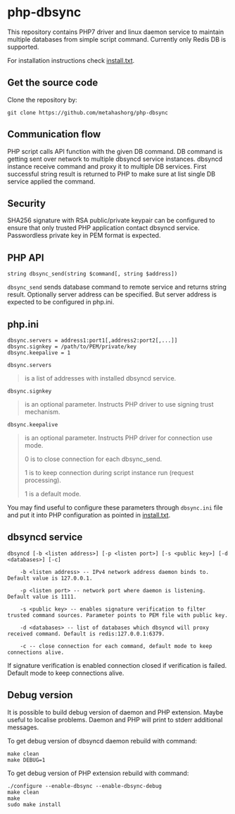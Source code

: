 # php-dbsync

This repository contains PHP7 driver and linux daemon service to maintain multiple databases from simple script command.
Currently only Redis DB is supported.

For installation instructions check [install.txt](https://github.com/metahashorg/php-dbsync/blob/master/install.txt).

## Get the source code
Clone the repository by:
```shell
git clone https://github.com/metahashorg/php-dbsync
```

## Communication flow
PHP script calls API function with the given DB command.
DB command is getting sent over network to multiple dbsyncd service instances.
dbsyncd instance receive command and proxy it to multiple DB services.
First successful string result is returned to PHP to make sure at list single DB service applied the command.

## Security
SHA256 signature with RSA public/private keypair can be configured to ensure that only trusted PHP application contact dbsyncd service.
Passwordless private key in PEM format is expected.

## PHP API
```
string dbsync_send(string $command[, string $address])
```
`dbsync_send` sends database command to remote service and returns string result.
Optionally server address can be specified. But server address is expected to be configured in php.ini.

## php.ini
```
dbsync.servers = address1:port1[,address2:port2[,...]]
dbsync.signkey = /path/to/PEM/private/key
dbsync.keepalive = 1
```
`dbsync.servers` 
> is a list of addresses with installed dbsyncd service.

`dbsync.signkey` 
> is an optional parameter. Instructs PHP driver to use signing trust mechanism.

`dbsync.keepalive` 
> is an optional parameter. Instructs PHP driver for connection use mode.
> 
> 0 is to close connection for each dbsync_send.
> 
> 1 is to keep connection during script instance run (request processing).
> 
> 1 is a default mode.

You may find useful to configure these parameters through `dbsync.ini` file
and put it into PHP configuration as pointed in [install.txt](https://github.com/metahashorg/php-dbsync/blob/master/install.txt).

## dbsyncd service
```shell
dbsyncd [-b <listen address>] [-p <listen port>] [-s <public key>] [-d <databases>] [-c]

    -b <listen address> -- IPv4 network address daemon binds to. Default value is 127.0.0.1.

    -p <listen port> -- network port where daemon is listening. Default value is 1111.

    -s <public key> -- enables signature verification to filter trusted command sources. Parameter points to PEM file with public key.

    -d <databases> -- list of databases which dbsyncd will proxy received command. Default is redis:127.0.0.1:6379.

    -c -- close connection for each command, default mode to keep connections alive.
```
If signature verification is enabled connection closed if verification is failed.
Default mode to keep connections alive.

## Debug version
It is possible to build debug version of daemon and PHP extension. Maybe useful to localise problems.
Daemon and PHP will print to stderr additional messages.

To get debug version of dbsyncd daemon rebuild with command:
```shell
make clean
make DEBUG=1
```

To get debug version of PHP extension rebuild with command:
```shell
./configure --enable-dbsync --enable-dbsync-debug
make clean
make
sudo make install
```

